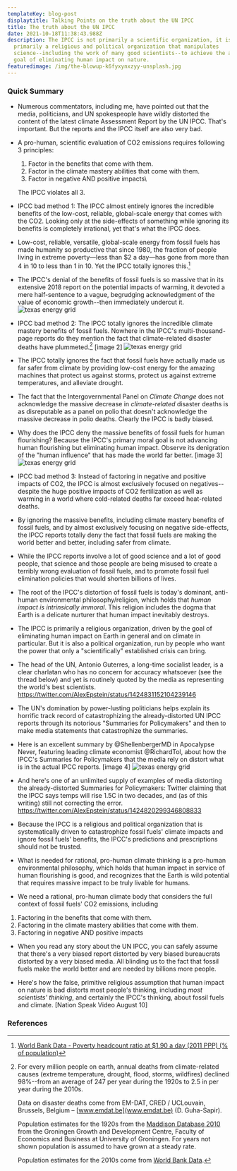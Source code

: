 ```yaml
---
templateKey: blog-post
displaytitle: Talking Points on the truth about the UN IPCC
title: The truth about the UN IPCC
date: 2021-10-18T11:38:43.988Z
description: The IPCC is not primarily a scientific organization, it is
  primarily a religious and political organization that manipulates
  science--including the work of many good scientists--to achieve the anti-human
  goal of eliminating human impact on nature.
featuredimage: /img/the-blowup-k6fyxynxzyy-unsplash.jpg
---
```

### Quick Summary

- Numerous commentators, including me, have pointed out that the media, politicians, and UN spokespeople have wildly distorted the content of the latest climate Assessment Report by the UN IPCC. That's important. But the reports and the IPCC itself are also very bad.

- A pro-human, scientific evaluation of CO2 emissions requires following 3 principles:
  1. Factor in the benefits that come with them.
  2. Factor in the climate mastery abilities that come with them.
  3. Factor in negative AND positive impacts\
  
  The IPCC violates all 3.

- IPCC bad method 1:
The IPCC almost entirely ignores the incredible benefits of the low-cost, reliable, global-scale energy that comes with the CO2. Looking only at the side-effects of something while ignoring its benefits is completely irrational, yet that's what the IPCC does.

- Low-cost, reliable, versatile, global-scale energy from fossil fuels has made humanity so productive that since 1980, the fraction of people living in extreme poverty—less than $2 a day—has gone from more than 4 in 10 to less than 1 in 10. Yet the IPCC totally ignores this.[^1]

- The IPCC's denial of the benefits of fossil fuels is so massive that in its extensive 2018 report on the potential impacts of warming, it devoted a mere half-sentence to a vague, begrudging acknowledgment of the value of economic growth--then immediately undercut it.
![texas energy grid](/img/6-ercot.png)

- IPCC bad method 2:
The IPCC totally ignores the incredible climate mastery benefits of fossil fuels. Nowhere in the IPCC's multi-thousand-page reports do they mention the fact that climate-related disaster deaths have plummeted.[^2]
[image 2]
![texas energy grid](/img/6-ercot.png)

- The IPCC totally ignores the fact that fossil fuels have actually made us far safer from climate by providing low-cost energy for the amazing machines that protect us against storms, protect us against extreme temperatures, and alleviate drought.

- The fact that the Intergovernmental Panel on *Climate Change* does not acknowledge the massive decrease in *climate-related* disaster deaths is as disreputable as a panel on polio that doesn't acknowledge the massive decrease in polio deaths. Clearly the IPCC is badly biased.

- Why does the IPCC deny the massive benefits of fossil fuels for human flourishing? Because the IPCC's primary moral goal is not advancing human flourishing but eliminating human impact. Observe its denigration of the "human influence" that has made the world far better.
[image 3]
![texas energy grid](/img/6-ercot.png)

- IPCC bad method 3:
Instead of factoring in negative and positive impacts of CO2, the IPCC is almost exclusively focused on negatives--despite the huge positive impacts of CO2 fertilization as well as warming in a world where cold-related deaths far exceed heat-related deaths.

- By ignoring the massive benefits, including climate mastery benefits of fossil fuels, and by almost exclusively focusing on negative side-effects, the IPCC reports totally deny the fact that fossil fuels are making the world better and better, including safer from climate.

- While the IPCC reports involve a lot of good science and a lot of good people, that science and those people are being misused to create a terribly wrong evaluation of fossil fuels, and to promote fossil fuel elimination policies that would shorten billions of lives.

- The root of the IPCC's distortion of fossil fuels is today's dominant, anti-human environmental philosophy/religion, which holds that *human impact is intrinsically immoral*. This religion includes the dogma that Earth is a delicate nurturer that human impact inevitably destroys.

- The IPCC is primarily a religious organization, driven by the goal of eliminating human impact on Earth in general and on climate in particular. But it is also a political organization, run by people who want the power that only a "scientifically" established crisis can bring.

- The head of the UN, Antonio Guterres, a long-time socialist leader, is a clear charlatan who has no concern for accuracy whatsoever (see the thread below) and yet is routinely quoted by the media as representing the world's best scientists.
https://twitter.com/AlexEpstein/status/1424831152104239146

- The UN's domination by power-lusting politicians helps explain its horrific track record of catastrophizing the already-distorted UN IPCC reports through its notorious "Summaries for Policymakers" and then to make media statements that catastrophize the summaries.

- Here is an excellent summary by @ShellenbergerMD in Apocalypse Never, featuring leading climate economist @RichardTol, about how the IPCC's Summaries for Policymakers that the media rely on distort what is in the actual IPCC reports.
[image 4]
![texas energy grid](/img/6-ercot.png)

- And here's one of an unlimited supply of examples of media distorting the already-distorted Summaries for Policymakers: Twitter claiming that the IPCC says temps will rise 1.5C in two decades, and (as of this writing) still not correcting the error.
https://twitter.com/AlexEpstein/status/1424820299346808833

- Because the IPCC is a religious and political organization that is systematically driven to catastrophize fossil fuels' climate impacts and ignore fossil fuels' benefits, the IPCC's predictions and prescriptions should not be trusted.

- What is needed for rational, pro-human climate thinking is a pro-human environmental philosophy, which holds that human impact in service of human flourishing is good, and recognizes that the Earth is wild potential that requires massive impact to be truly livable for humans.

- We need a rational, pro-human climate body that considers the full context of fossil fuels' CO2 emissions, including
1. Factoring in the benefits that come with them.
2. Factoring in the climate mastery abilities that come with them.
3. Factoring in negative AND positive impacts

- When you read any story about the UN IPCC, you can safely assume that there's a very biased report distorted by very biased bureaucrats distorted by a very biased media. All blinding us to the fact that fossil fuels make the world better and are needed by billions more people.

- Here's how the false, primitive religious assumption that human impact on nature is bad distorts most people's thinking, including *most scientists' thinking*, and certainly the IPCC's thinking, about fossil fuels and climate.
[Nation Speak Video August 10]

### References

[^1]: [World Bank Data - Poverty headcount ratio at $1.90 a day (2011 PPP) (% of population)](https://data.worldbank.org/indicator/SI.POV.DDAY)

[^2]:
    For every million people on earth, annual deaths from climate-related causes (extreme temperature, drought, flood, storms, wildfires) declined 98%--from an average of 247 per year during the 1920s to 2.5 in per year during the 2010s.

    Data on disaster deaths come from EM-DAT, CRED / UCLouvain, Brussels, Belgium – [www.emdat.be](www.emdat.be) (D. Guha-Sapir).

    Population estimates for the 1920s from the [Maddison Database 2010](https://www.rug.nl/ggdc/historicaldevelopment/maddison/releases/maddison-database-2010) from the Groningen Growth and Development Centre, Faculty of Economics and Business at University of Groningen. For years not shown population is assumed to have grown at a steady rate.

    Population estimates for the 2010s come from [World Bank Data](https://data.worldbank.org/indicator/SP.POP.TOTL). 